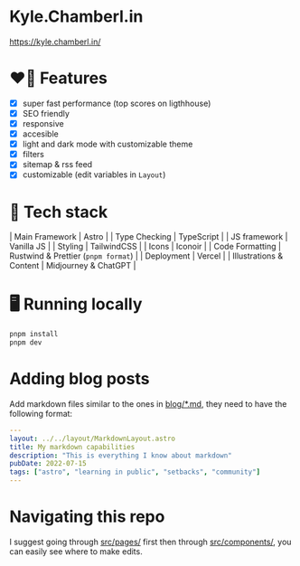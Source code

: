 # Kyle.Chamberl.in

https://kyle.chamberl.in/

# ❤️‍🔥 Features

- [x] super fast performance (top scores on ligthhouse)
- [x] SEO friendly
- [x] responsive
- [x] accesible
- [x] light and dark mode with customizable theme
- [x] filters
- [x] sitemap & rss feed
- [x] customizable (edit variables in `Layout`)

# 🤖 Tech stack

| Main Framework | Astro |
| Type Checking | TypeScript |
| JS framework | Vanilla JS |
| Styling | TailwindCSS |
| Icons | Iconoir |
| Code Formatting | Rustwind & Prettier (`pnpm format`) |
| Deployment | Vercel |
| Illustrations & Content | Midjourney & ChatGPT |

# 🖥️ Running locally

```sh
pnpm install
pnpm dev
```

# Adding blog posts

Add markdown files similar to the ones in [blog/\*.md](src/pages/blog/), they need to have the following format:

```yaml
---
layout: ../../layout/MarkdownLayout.astro
title: My markdown capabilities
description: "This is everything I know about markdown"
pubDate: 2022-07-15
tags: ["astro", "learning in public", "setbacks", "community"]
---
```

# Navigating this repo

I suggest going through [src/pages/](src/pages/) first then through [src/components/](src/components/), you can easily see where to make edits.
